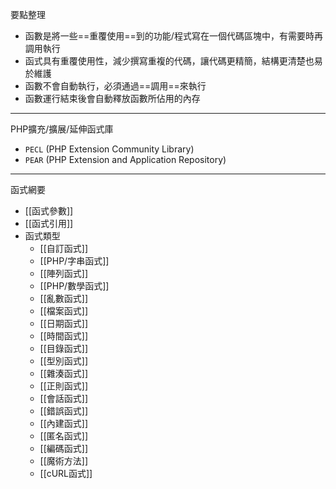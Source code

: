要點整理
- 函數是將一些==重覆使用==到的功能/程式寫在一個代碼區塊中，有需要時再調用執行
- 函式具有重覆使用性，減少撰寫重複的代碼，讓代碼更精簡，結構更清楚也易於維護
- 函數不會自動執行，必須通過==調用==來執行
- 函數運行結束後會自動釋放函數所佔用的內存

---

PHP擴充/擴展/延伸函式庫
* `PECL` (PHP Extension Community Library)
* `PEAR` (PHP Extension and Application Repository)

---

函式網要
- [[函式參數]]
- [[函式引用]]
- 函式類型
	* [[自訂函式]]
	* [[PHP/字串函式]]
	* [[陣列函式]]
	* [[PHP/數學函式]]
	* [[亂數函式]]
	* [[檔案函式]]	
	* [[日期函式]]
	* [[時間函式]]
	* [[目錄函式]]
	* [[型別函式]]
	* [[雜湊函式]]
	* [[正則函式]]
	* [[會話函式]]
	* [[錯誤函式]]
	* [[內建函式]]
	* [[匿名函式]]
	* [[編碼函式]]
	* [[魔術方法]]
	* [[cURL函式]]